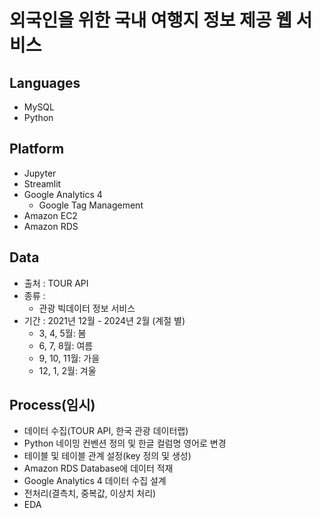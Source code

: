 # 외국인을 위한 국내 여행지 정보 제공 웹 서비스
## Languages
- MySQL
- Python
## Platform
- Jupyter
- Streamlit
- Google Analytics 4
  - Google Tag Management
- Amazon EC2
- Amazon RDS
## Data
- 출처 : TOUR API
- 종류 :
  - 관광 빅데이터 정보 서비스
- 기간 : 2021년 12월 - 2024년 2월 (계절 별)
  - 3, 4, 5월: 봄
  - 6, 7, 8월: 여름
  - 9, 10, 11월: 가을
  - 12, 1, 2월: 겨울
## Process(임시)
- 데이터 수집(TOUR API, 한국 관광 데이터랩)
- Python 네이밍 컨벤션 정의 및 한글 컬럼명 영어로 변경
- 테이블 및 테이블 관계 설정(key 정의 및 생성)
- Amazon RDS Database에 데이터 적재
- Google Analytics 4 데이터 수집 설계
- 전처리(결측치, 중복값, 이상치 처리)
- EDA
